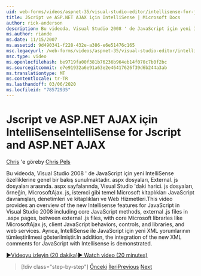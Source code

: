 ```yaml
---
uid: web-forms/videos/aspnet-35/visual-studio-editor/intellisense-for-jscript-and-aspnet-ajax
title: JScript ve ASP.NET AJAX için IntelliSense | Microsoft Docs
author: rick-anderson
description: Bu videoda, Visual Studio 2008 ' de JavaScript için yeni IntelliSense özelliklerine genel bir bakış sağlanır.
ms.author: riande
ms.date: 11/15/2007
ms.assetid: 9d490341-f228-432e-a386-e6e51476c165
msc.legacyurl: /web-forms/videos/aspnet-35/visual-studio-editor/intellisense-for-jscript-and-aspnet-ajax
msc.type: video
ms.openlocfilehash: be9719fa00f381b76236b964eb14f070c7b0f2bc
ms.sourcegitcommit: e7e91932a6e91a63e2e46417626f39d6b244a3ab
ms.translationtype: MT
ms.contentlocale: tr-TR
ms.lasthandoff: 03/06/2020
ms.locfileid: "78572935"
---
```

# <a name="intellisense-for-jscript-and-aspnet-ajax"></a><span data-ttu-id="7e6b9-103">Jscript ve ASP.NET AJAX için IntelliSense</span><span class="sxs-lookup"><span data-stu-id="7e6b9-103">IntelliSense for Jscript and ASP.NET AJAX</span></span>

<span data-ttu-id="7e6b9-104">[Chris](https://twitter.com/chrispels) 'e göre</span><span class="sxs-lookup"><span data-stu-id="7e6b9-104">by [Chris Pels](https://twitter.com/chrispels)</span></span>

<span data-ttu-id="7e6b9-105">Bu videoda, Visual Studio 2008 ' de JavaScript için yeni IntelliSense özelliklerine genel bir bakış sunulmaktadır. aspx dosyaları, External. js dosyaları arasında. aspx sayfalarında, Visual Studio 'daki harici. js dosyaları, örneğin, MicrosoftAjax. js, istemci gibi temel Microsoft kitaplıkları JavaScript davranışları, denetimleri ve kitaplıkları ve Web Hizmetleri.</span><span class="sxs-lookup"><span data-stu-id="7e6b9-105">This video provides an overview of the new Intellisense features for JavaScript in Visual Studio 2008 including core JavaScript methods, external .js files in .aspx pages, between external .js files, with core Microsoft libraries like MicrosoftAjax.js, client JavaScript behaviors, controls, and libraries, and web services.</span></span> <span data-ttu-id="7e6b9-106">Ayrıca, IntelliSense ile JavaScript için yeni XML yorumlarının tümleştirilmesi gösterilmiştir.</span><span class="sxs-lookup"><span data-stu-id="7e6b9-106">In addition, the integration of the new XML comments for JavaScript with Intellisense is demonstrated.</span></span>

[<span data-ttu-id="7e6b9-107">&#9654;Videoyu izleyin (20 dakika)</span><span class="sxs-lookup"><span data-stu-id="7e6b9-107">&#9654; Watch video (20 minutes)</span></span>](https://channel9.msdn.com/Blogs/ASP-NET-Site-Videos/intellisense-for-jscript-and-aspnet-ajax)

> [!div class="step-by-step"]
> <span data-ttu-id="7e6b9-108">[Önceki](multi-targeting-support-in-visual-studio-2008.md)
> [İleri](quick-tour-of-the-visual-studio-2008-integrated-development-environment.md)</span><span class="sxs-lookup"><span data-stu-id="7e6b9-108">[Previous](multi-targeting-support-in-visual-studio-2008.md)
[Next](quick-tour-of-the-visual-studio-2008-integrated-development-environment.md)</span></span>
